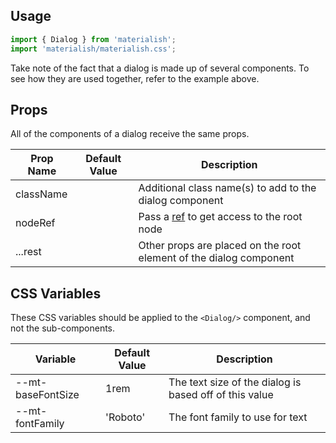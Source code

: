 ## Usage

```jsx
import { Dialog } from 'materialish';
import 'materialish/materialish.css';
```

Take note of the fact that a dialog is made up of several components. To see how they
are used together, refer to the example above.

## Props

All of the components of a dialog receive the same props.

| Prop Name | Default Value | Description                                                                                 |
| --------- | ------------- | ------------------------------------------------------------------------------------------- |
| className |               | Additional class name(s) to add to the dialog component                                     |
| nodeRef   |               | Pass a [ref](https://reactjs.org/docs/refs-and-the-dom.html) to get access to the root node |
| ...rest   |               | Other props are placed on the root element of the dialog component                          |

## CSS Variables

These CSS variables should be applied to the `<Dialog/>` component, and not the sub-components.

| Variable          | Default Value | Description                                            |
| ----------------- | ------------- | ------------------------------------------------------ |
| --mt-baseFontSize | 1rem          | The text size of the dialog is based off of this value |
| --mt-fontFamily   | 'Roboto'      | The font family to use for text                        |
